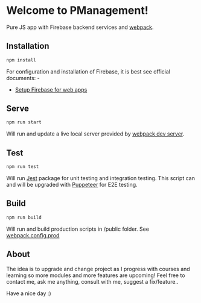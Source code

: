 ﻿# Welcome to PManagement!

Pure JS app with Firebase backend services and [webpack](https://webpack.js.org/concepts/).

## Installation

```bash
npm install
```
For configuration and installation of Firebase, it is best see official documents: - 
- [Setup Firebase for web apps](https://firebase.google.com/docs/web/setup)

## Serve
```bash
npm run start
```
Will run and update a live local server provided by [webpack dev server](https://webpack.js.org/configuration/dev-server/). 

## Test
```bash
npm run test
```
Will run [Jest](https://jestjs.io/) package for unit testing and integration testing. This script can and will be upgraded with [Puppeteer](https://www.npmjs.com/package/puppeteer) for E2E testing.

## Build 
```bash
npm run build
```
Will run and build production scripts in /public folder. See [webpack.config.prod](https://github.com/monika-dzidic/project-management/blob/master/webpack.config.prod.js)

## About
The idea is to upgrade and change project as I progress with courses and learning so more modules and more features are upcoming! Feel free to contact me, ask me anything, consult with me, suggest a fix/feature.. 

Have a nice day :)
